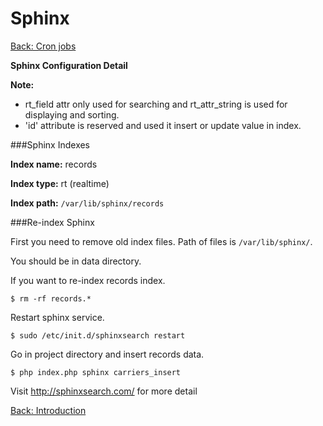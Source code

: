 Sphinx
===
[Back: Cron jobs](crons.md)

**Sphinx Configuration Detail**

**Note:**

* rt_field attr only used for searching and rt_attr_string is used for displaying and sorting.
* 'id' attribute is reserved and used it insert or update value in index. 

###Sphinx Indexes

**Index name:** records

**Index type:** rt (realtime)

**Index path:** `/var/lib/sphinx/records`

###Re-index Sphinx

First you need to remove old index files. Path of files is `/var/lib/sphinx/`.

You should be in data directory.

If you want to re-index records index.
	
	$ rm -rf records.*

Restart sphinx service.

	$ sudo /etc/init.d/sphinxsearch restart

Go in project directory and insert records data.

	$ php index.php sphinx carriers_insert

Visit http://sphinxsearch.com/ for more detail

[Back: Introduction](../README.md)
